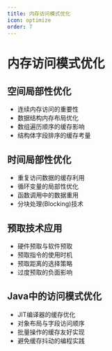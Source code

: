 ```yaml
---
title: 内存访问模式优化
icon: optimize
order: 7
---
```


# 内存访问模式优化

## 空间局部性优化

- 连续内存访问的重要性
- 数据结构内存布局优化
- 数组遍历顺序的缓存影响
- 结构体字段排序的缓存考量

## 时间局部性优化

- 重复访问数据的缓存利用
- 循环变量的局部性优化
- 函数调用中的数据重用
- 分块处理(Blocking)技术

## 预取技术应用

- 硬件预取与软件预取
- 预取指令的使用时机
- 预取距离的选择策略
- 过度预取的负面影响

## Java中的访问模式优化

- JIT编译器的缓存优化
- 对象布局与字段访问顺序
- 批量操作的缓存友好实现
- 避免缓存抖动的编程实践
